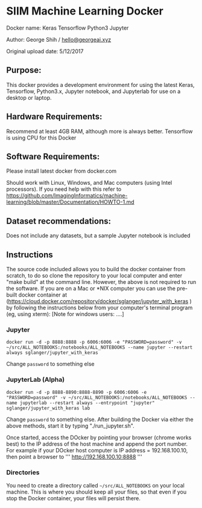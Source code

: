 # SIIM Machine Learning Docker

Docker name: Keras Tensorflow Python3 Jupyter

Author: George Shih / hello@georgeai.xyz

Original upload date: 5/12/2017


Purpose:
---

This docker provides a development environment for using the latest Keras, Tensorflow, Python3.x, Jupyter notebook, and
Jupyterlab for use on a desktop or laptop.

Hardware Requirements:
---

Recommend at least 4GB RAM, although more is always better.  Tensorflow is using
CPU for this Docker


Software Requirements:
--

Please install latest docker from docker.com

Should work with Linux, Windows, and Mac computers (using Intel processors). If you need help with this
refer to https://github.com/ImagingInformatics/machine-learning/blob/master/Documentation/HOWTO-1.md

Dataset recommendations:
---

Does not include any datasets, but a sample Jupyter notebook is included


Instructions
---

The source code included allows you to build the docker container from scratch, to do so clone
the repository to your local computer and enter "make build" at the command line. 
However, the above is not required to run the software.  If you are on a Mac or *NIX computer
you can use the pre-built docker container at 
(https://cloud.docker.com/repository/docker/sglanger/jupyter_with_keras )
by following the instructions below from your computer's terminal program (eg, using xterm):
[Note for windows users: ....]

### Jupyter 

```
docker run -d -p 8888:8888 -p 6006:6006 -e "PASSWORD=password" -v ~/src/ALL_NOTEBOOKS:/notebooks/ALL_NOTEBOOKS --name jupyter --restart always sglanger/jupyter_with_keras
```

Change `password` to something else

### JupyterLab (Alpha)

```
docker run -d -p 8888-8890:8888-8890 -p 6006:6006 -e "PASSWORD=password" -v ~/src/ALL_NOTEBOOKS:/notebooks/ALL_NOTEBOOKS --name jupyterlab --restart always --entrypoint "jupyter" sglanger/jupyter_with_keras lab
```

Change `password` to something else.  After building the Docker via either the above methods, start
it by typing "./run_jupyter.sh". 

Once started, access the DOcker by pointing your browser (chrome works best) to the IP address of 
the host machine and append the port number. For example if your DOcker host computer is IP address = 192.168.100.10, 
then point a browser to
'''
http://192.168.100.10:8888
'''

### Directories

You need to create a directory called `~/src/ALL_NOTEBOOKS` on your local machine.  This is where you should keep all your files, so that even if you stop the Docker container, your files will persist there.

